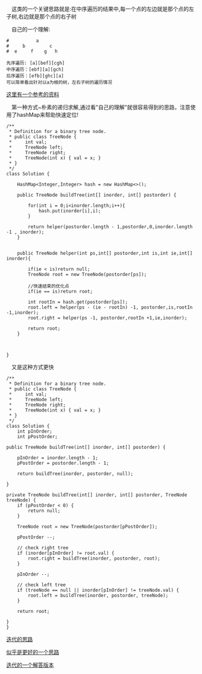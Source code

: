 &emsp;这类的一个关键思路就是:在中序遍历的结果中,每一个点的左边就是那个点的左子树,右边就是那个点的右子树

&emsp;自己的一个理解:
```
#          a
#     b         c
#  e     f    g   h

先序遍历: [a][bef][cgh]
中序遍历：[ebf][a][gch]
后序遍历：[efb][ghc][a]
可以简单看出针对以a为根的树，左右子树的遍历情况
```

[这里有一个参考的资料](http://blog.csdn.net/SJF0115/article/details/8649008)


&emsp;第一种方式~朴素的递归求解,通过看"自己的理解"就很容易得到的思路，注意使用了hashMap来帮助快速定位!

```
/**
 * Definition for a binary tree node.
 * public class TreeNode {
 *     int val;
 *     TreeNode left;
 *     TreeNode right;
 *     TreeNode(int x) { val = x; }
 * }
 */
class Solution {
    
    HashMap<Integer,Integer> hash = new HashMap<>();
    
    public TreeNode buildTree(int[] inorder, int[] postorder) {
        
        for(int i = 0;i<inorder.length;i++){
            hash.put(inorder[i],i);
        }
        
        return helper(postorder.length - 1,postorder,0,inorder.length -1 , inorder);
    }
    
    
    public TreeNode helper(int ps,int[] postorder,int is,int ie,int[] inorder){
        
        if(ie < is)return null;
        TreeNode root = new TreeNode(postorder[ps]);

        //快速结束的优化点
        if(ie == is)return root;
        
        int rootIn = hash.get(postorder[ps]);
        root.left = helper(ps - (ie - rootIn) -1, postorder,is,rootIn -1,inorder);
        root.right = helper(ps -1, postorder,rootIn +1,ie,inorder);
        
        return root;
    }
    
    
    
}
```
&emsp;又是这种方式更快
```
/**
 * Definition for a binary tree node.
 * public class TreeNode {
 *     int val;
 *     TreeNode left;
 *     TreeNode right;
 *     TreeNode(int x) { val = x; }
 * }
 */
class Solution {
    int pInOrder;
    int pPostOrder;

public TreeNode buildTree(int[] inorder, int[] postorder) {

	pInOrder = inorder.length - 1;
	pPostOrder = postorder.length - 1;
	
	return buildTree(inorder, postorder, null);

}

private TreeNode buildTree(int[] inorder, int[] postorder, TreeNode treeNode) {
	if (pPostOrder < 0) {
		return null;
	}
	
	TreeNode root = new TreeNode(postorder[pPostOrder]);
	
	pPostOrder --;
	
	// check right tree
	if (inorder[pInOrder] != root.val) {
		root.right = buildTree(inorder, postorder, root);
	}
	
	pInOrder --;
	
	// check left tree
	if (treeNode == null || inorder[pInOrder] != treeNode.val) {
		root.left = buildTree(inorder, postorder, treeNode);
	}
	
	return root;
	
}
}
```

[迭代的思路](https://discuss.leetcode.com/topic/17304/o-n-solution-with-forward-iteration)

[似乎是更好的一个思路](https://discuss.leetcode.com/topic/3296/my-recursive-java-code-with-o-n-time-and-o-n-space/2)

[迭代的一个解答版本](https://discuss.leetcode.com/topic/8207/java-iterative-solution-with-explanation/2)